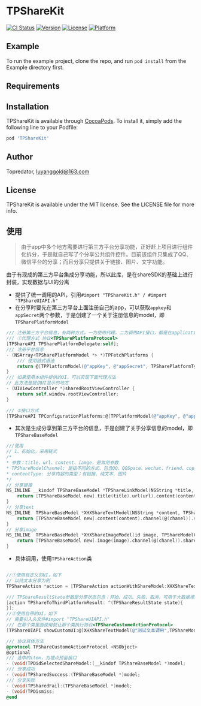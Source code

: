 # TPShareKit

[![CI Status](https://img.shields.io/travis/Topredator/TPShareKit.svg?style=flat)](https://travis-ci.org/Topredator/TPShareKit)
[![Version](https://img.shields.io/cocoapods/v/TPShareKit.svg?style=flat)](https://cocoapods.org/pods/TPShareKit)
[![License](https://img.shields.io/cocoapods/l/TPShareKit.svg?style=flat)](https://cocoapods.org/pods/TPShareKit)
[![Platform](https://img.shields.io/cocoapods/p/TPShareKit.svg?style=flat)](https://cocoapods.org/pods/TPShareKit)

## Example

To run the example project, clone the repo, and run `pod install` from the Example directory first.

## Requirements

## Installation

TPShareKit is available through [CocoaPods](https://cocoapods.org). To install
it, simply add the following line to your Podfile:

```ruby
pod 'TPShareKit'
```

## Author

Topredator, luyanggold@163.com

## License

TPShareKit is available under the MIT license. See the LICENSE file for more info.

## 使用
> 由于app中多个地方需要进行第三方平台分享功能，正好赶上项目进行组件化拆分，于是就自己写了个分享公共组件控件。目前该组件只集成了QQ、微信平台的分享；而且分享只提供关于链接、图片、文字功能。

由于有现成的第三方平台集成分享功能，所以此库，是在shareSDK的基础上进行封装，实现数据与UI的分离

- 提供了统一调用的API，引用`#import "TPShareKit.h" / #import "TPShareUIAPI.h"`
- 在分享时要先在第三方平台上面注册自己的app，可以获取`appkey`和`appSecret`两个参数，于是创建了一个关于注册信息的model，即`TPSharePlatformModel`


```objective-c
/// 注册第三方平台信息，有两种方式，一为使用代理，二为调用API接口，都是在application:didFinishLaunchingWithOptions:中调用
/// ①代理方式 协议<TPSharePlatformProtocol>
[TPShareAPI TPSharePlatformDelegate:self];
/// 注册平台信息
- (NSArray<TPSharePlatformModel *> *)TPFetchPlatforms {
    /// 使用链式语法
    return @[TPPlatformModel(@"appKey", @"appSecret", TPSharePlatformTypeQQ), TPPlatformModel(@"appKey", @"appSecret", TPSharePlatformTypeWechat)];
}
/// 如果使用本组件提供的UI，可以实现下面代理方法
// 此方法是提供UI显示的地方
- (UIViewController *)sharedRootViewController {
    return self.window.rootViewController;
}

/// ②接口方式
[TPShareAPI TPConfigurationPlatforms:@[TPPlatformModel(@"appKey", @"appSecret", TPSharePlatformTypeQQ), TPPlatformModel(@"appKey", @"appSecret", TPSharePlatformTypeWechat)]];
```

- 其次是生成分享到第三方平台的信息，于是创建了关于分享信息的model，即`TPShareBaseModel`

```objective-c
///使用
// 1、初始化，采用链式
/*
* 参数：title、url、content、iamge，是常用参数
* TPShareModelChannel: 是指不同的方式、包含QQ、QQSpace、wechat、friend、copyLink
* contentType: 分享内容的类型；有链接、纯文本、图片
*/
// 分享链接
NS_INLINE __kindof TPShareBaseModel *TPShareLinkModel(NSString *title, NSString *url, NSString *content, id image, TPShareModelChannel chanel) {
    return [TPShareBaseModel new].title(title).url(url).content(content).image(image).channel(@(chanel));
}
// 分享text
NS_INLINE  TPShareBaseModel *XHXShareTextModel(NSString *content, TPShareModelChannel chanel) {
    return [TPShareBaseModel new].content(content).channel(@(chanel)).shareContentType(@(TPShareContentTypeText));
}
// 分享image
NS_INLINE  TPShareBaseModel *XHXShareImageModel(id image, TPShareModelChannel chanel) {
    return [TPShareBaseModel new].image(image).channel(@(chanel)).shareContentType(@(TPShareContentTypeImage));
}

```

- 具体调用，使用`TPShareAction`类

```objective-c

//①使用自定义的UI，如下
// 以纯文本分享为例
TPShareAction *action = [TPShareAction actionWithShareModel:XHXShareTextModel(@"测试文本调用",TPShareModelChannelQQ)];

/// TPShareResultState参数是分享状态包含：开始、成功、失败、取消，可用于大数据埋点，或者其他回调需求
[action TPShareToThirdPlatformResult: ^(TPShareResultState state){                         
}];
//②使用自带的UI，如下
// 需要引入头文件#import "TPShareUIAPI.h"
/// 在那个类里面使用就让那个类执行协议<TPShareCustomeActionProtocol>
[TPShareUIAPI showCustomUI:@[XHXShareTextModel(@"测试文本调用",TPShareModelChannelQQ),XHXShareTextModel(@"测试文本调用",TPShareModelChannelQQ),XHXShareTextModel(@"测试文本调用",TPShareModelChannelQQ)] delegate:delegate];

/// 协议具体方法
@protocol TPShareCustomeActionProtocol <NSObject>
@optional
/// 选中的item，为埋点预留接口
- (void)TPDidSelectedShareModel:(__kindof TPShareBaseModel *)model;
/// 分享成功
- (void)TPSharedSuccess:(TPShareBaseModel *)model;
/// 分享失败
- (void)TPSharedFail:(TPShareBaseModel *)model;
- (void)TPDismiss;
@end
```
